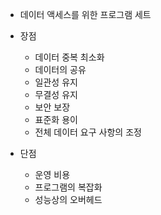 - 데이터 액세스를 위한 프로그램 세트

- 장점
	- 데이터 중복 최소화
	- 데이터의 공유
	- 일관성 유지
	- 무결성 유지
	- 보안 보장
	- 표준화 용이
	- 전체 데이터 요구 사항의 조정
- 단점
	- 운영 비용
	- 프로그램의 복잡화
	- 성능상의 오버헤드